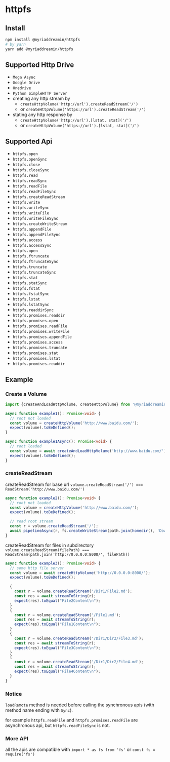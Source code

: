 # httpfs

## Install

```bash
npm install @myriaddreamin/httpfs
# by yarn
yarn add @myriaddreamin/httpfs
```

## Supported Http Drive

+ `Mega Async`
+ `Google Drive`
+ `Onedrive`
+ `Python SimpleHTTP Server`
+ creating any http stream by
  + `createHttpVolume('http://url').createReadStream('/')`
  + or `createHttpVolume('https://url').createReadStream('/')`
+ stating any http response by
  + `createHttpVolume('http://url').[lstat, stat]('/')`
  + or `createHttpVolume('https://url').[lstat, stat]('/')`


## Supported Api

+ `httpfs.open`
+ `httpfs.openSync`
+ `httpfs.close`
+ `httpfs.closeSync`
+ `httpfs.read`
+ `httpfs.readSync`
+ `httpfs.readFile`
+ `httpfs.readFileSync`
+ `httpfs.createReadStream`
+ `httpfs.write`
+ `httpfs.writeSync`
+ `httpfs.writeFile`
+ `httpfs.writeFileSync`
+ `httpfs.createWriteStream`
+ `httpfs.appendFile`
+ `httpfs.appendFileSync`
+ `httpfs.access`
+ `httpfs.accessSync`
+ `httpfs.open`
+ `httpfs.ftruncate`
+ `httpfs.ftruncateSync`
+ `httpfs.truncate`
+ `httpfs.truncateSync`
+ `httpfs.stat`
+ `httpfs.statSync`
+ `httpfs.fstat`
+ `httpfs.fstatSync`
+ `httpfs.lstat`
+ `httpfs.lstatSync`
+ `httpfs.readdirSync`
+ `httpfs.promises.readdir`
+ `httpfs.promises.open`
+ `httpfs.promises.readFile`
+ `httpfs.promises.writeFile`
+ `httpfs.promises.appendFile`
+ `httpfs.promises.access`
+ `httpfs.promises.truncate`
+ `httpfs.promises.stat`
+ `httpfs.promises.lstat`
+ `httpfs.promises.readdir`

## Example

### Create a Volume

```typescript
import {createAndLoadHttpVolume, createHttpVolume} from '@myriaddreamin/httpfs';

async function example1(): Promise<void> {
  // root not loaded
  const volume = createHttpVolume('http://www.baidu.com/');
  expect(volume).toBeDefined();
}

async function example1Async(): Promise<void> {
  // root loaded
  const volume = await createAndLoadHttpVolume('http://www.baidu.com/');
  expect(volume).toBeDefined();
}
```

### createReadStream

createReadStream for base url `volume.createReadStream('/') === ReadStream('http://www.baidu.com/')`

```typescript
async function example2(): Promise<void> {
  // root not loaded
  const volume = createHttpVolume('http://www.baidu.com/');
  expect(volume).toBeDefined();

  // read root stream
  const r = volume.createReadStream('/');
  await pipelineAsync(r, fs.createWriteStream(path.join(homedir(), 'Downloads', 'baidu.html')));
}
```

createReadStream for files in
subdirectory `volume.createReadStream(filePath) === ReadStream(path.join('http://0.0.0.0:8000/', filePath))`

```typescript
async function example3(): Promise<void> {
  // some http file server
  const volume = await createHttpVolume('http://0.0.0.0:8000/');
  expect(volume).toBeDefined();

  {
    const r = volume.createReadStream('/Dir1/File2.md');
    const res = await streamToString(r);
    expect(res).toEqual("File2Content\n");
  }
  {
    const r = volume.createReadStream('/File1.md');
    const res = await streamToString(r);
    expect(res).toEqual("File1Content\n");
  }
  {
    const r = volume.createReadStream('/Dir1/Dir2/File3.md');
    const res = await streamToString(r);
    expect(res).toEqual("File3Content\n");
  }
  {
    const r = volume.createReadStream('/Dir1/Dir2/File4.md');
    const res = await streamToString(r);
    expect(res).toEqual("File4Content\n");
  }
}
```

### Notice

`loadRemote` method is needed before calling the synchronous apis (with method name ending with `Sync`).

for example `httpfs.readFile` and `httpfs.promises.readFile` are asynchronous api, but `httpfs.readFileSync` is not.

### More API

all the apis are compatible with `import * as fs from 'fs'` or `const fs = require('fs')`
